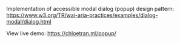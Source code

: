 Implementation of accessible modal dialog (popup) design pattern: https://www.w3.org/TR/wai-aria-practices/examples/dialog-modal/dialog.html

View live demo: https://chloetran.ml/popup/ 
